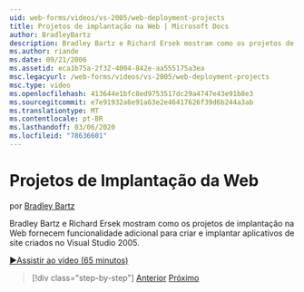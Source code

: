 ```yaml
---
uid: web-forms/videos/vs-2005/web-deployment-projects
title: Projetos de implantação na Web | Microsoft Docs
author: BradleyBartz
description: Bradley Bartz e Richard Ersek mostram como os projetos de implantação na Web fornecem funcionalidade adicional para criar e implantar aplicativos de site da Web...
ms.author: riande
ms.date: 09/21/2006
ms.assetid: eca1b75a-2f32-4004-842e-aa555175a3ea
msc.legacyurl: /web-forms/videos/vs-2005/web-deployment-projects
msc.type: video
ms.openlocfilehash: 413644e1bfc8ed9753517dc29a4747e43e91b8e3
ms.sourcegitcommit: e7e91932a6e91a63e2e46417626f39d6b244a3ab
ms.translationtype: MT
ms.contentlocale: pt-BR
ms.lasthandoff: 03/06/2020
ms.locfileid: "78636601"
---
```

# <a name="web-deployment-projects"></a>Projetos de Implantação da Web

por [Bradley Bartz](https://github.com/BradleyBartz)

Bradley Bartz e Richard Ersek mostram como os projetos de implantação na Web fornecem funcionalidade adicional para criar e implantar aplicativos de site criados no Visual Studio 2005.

[&#9654;Assistir ao vídeo (65 minutos)](https://channel9.msdn.com/Blogs/ASP-NET-Site-Videos/web-deployment-projects)

> [!div class="step-by-step"]
> [Anterior](how-do-i-enable-code-coverage-and-profiling-in-production-applications.md)
> [Próximo](web-application-projects-web-deployment-projects.md)
